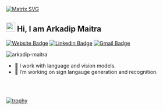 [![Matrix SVG](https://raw.githubusercontent.com/rodrigograca31/rodrigograca31/master/matrix.svg)](https://www.youtube.com/watch?v=QD6cy4PBQPI) 

##  <img src="https://raw.githubusercontent.com/TheDudeThatCode/TheDudeThatCode/master/Assets/Hi.gif" width=25 height=25> Hi, I am Arkadip Maitra
[![Website Badge](https://img.shields.io/website.svg?down_color=red&down_message=down&up_color=green&up_message=up&url=http%3A%2F%2Fcv.lbesson.qc.to)](https://arkadip-maitra.github.io/)
[![Linkedin Badge](https://img.shields.io/badge/-arkadipmaitra-blue?style=flat-square&logo=Linkedin&logoColor=white&link=https://https://www.linkedin.com/in/arkadip-maitra)](https://in.linkedin.com/in/arkadip-maitra)
[![Gmail Badge](https://img.shields.io/badge/-arkadipmaitra@gmail.com-c14438?style=flat-square&logo=Gmail&logoColor=white&link=mailto:arkadipmaitra@gmail.com)](mailto:arkadipmaitra@gmail.com) 
<p>
<img src="https://komarev.com/ghpvc/?username=arkadip-maitra" alt="arkadip-maitra" />
</p>

- 🔭 I work with language and vision models.
- 🌱 I’m working on sign langauge generation and recognition.

<br>
<br>

[![trophy](https://github-profile-trophy.vercel.app/?username=arkadip-maitra&column=8&theme=nord)](https://github.com/arkadip-maitra)

